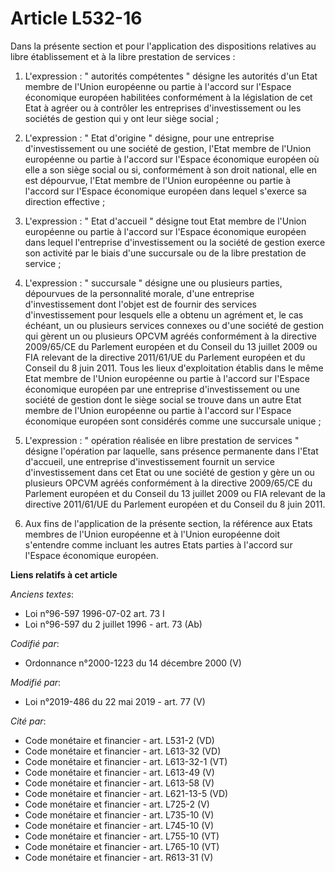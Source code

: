 # Article L532-16

Dans la présente section et pour l'application des dispositions relatives au libre établissement et à la libre prestation de
services :

1. L'expression : " autorités compétentes " désigne les autorités d'un Etat membre de l'Union européenne ou partie à l'accord
sur l'Espace économique européen habilitées conformément à la législation de cet Etat à agréer ou à contrôler les entreprises
d'investissement ou les sociétés de gestion qui y ont leur siège social ;

2. L'expression : " Etat d'origine " désigne, pour une entreprise d'investissement ou une société de gestion, l'Etat membre
de l'Union européenne ou partie à l'accord sur l'Espace économique européen où elle a son siège social ou si, conformément à
son droit national, elle en est dépourvue, l'Etat membre de l'Union européenne ou partie à l'accord sur l'Espace économique
européen dans lequel s'exerce sa direction effective ;

3. L'expression : " Etat d'accueil " désigne tout Etat membre de l'Union européenne ou partie à l'accord sur l'Espace
économique européen dans lequel l'entreprise d'investissement ou la société de gestion exerce son activité par le biais d'une
succursale ou de la libre prestation de service ;

4. L'expression : " succursale " désigne une ou plusieurs parties, dépourvues de la personnalité morale, d'une entreprise
d'investissement dont l'objet est de fournir des services d'investissement pour lesquels elle a obtenu un agrément et, le cas
échéant, un ou plusieurs services connexes ou d'une société de gestion qui gèrent un ou plusieurs OPCVM agréés conformément à
la directive 2009/65/CE du Parlement européen et du Conseil du 13 juillet 2009 ou FIA relevant de la directive 2011/61/UE du
Parlement européen et du Conseil du 8 juin 2011. Tous les lieux d'exploitation établis dans le même Etat membre de l'Union
européenne ou partie à l'accord sur l'Espace économique européen par une entreprise d'investissement ou une société de
gestion dont le siège social se trouve dans un autre Etat membre de l'Union européenne ou partie à l'accord sur l'Espace
économique européen sont considérés comme une succursale unique ;

5. L'expression : " opération réalisée en libre prestation de services " désigne l'opération par laquelle, sans présence
permanente dans l'Etat d'accueil, une entreprise d'investissement fournit un service d'investissement dans cet Etat ou une
société de gestion y gère un ou plusieurs OPCVM agréés conformément à la directive 2009/65/CE du Parlement européen et du
Conseil du 13 juillet 2009 ou FIA relevant de la directive 2011/61/UE du Parlement européen et du Conseil du 8 juin 2011.

6. Aux fins de l'application de la présente section, la référence aux Etats membres de l'Union européenne et à l'Union
européenne doit s'entendre comme incluant les autres Etats parties à l'accord sur l'Espace économique européen.

**Liens relatifs à cet article**

_Anciens textes_:

  - Loi n°96-597 1996-07-02 art. 73 I
  - Loi n°96-597 du 2 juillet 1996 - art. 73 (Ab)

_Codifié par_:

  - Ordonnance n°2000-1223 du 14 décembre 2000 (V)

_Modifié par_:

  - Loi n°2019-486 du 22 mai 2019 - art. 77 (V)

_Cité par_:

  - Code monétaire et financier - art. L531-2 (VD)
  - Code monétaire et financier - art. L613-32 (VD)
  - Code monétaire et financier - art. L613-32-1 (VT)
  - Code monétaire et financier - art. L613-49 (V)
  - Code monétaire et financier - art. L613-58 (V)
  - Code monétaire et financier - art. L621-13-5 (VD)
  - Code monétaire et financier - art. L725-2 (V)
  - Code monétaire et financier - art. L735-10 (V)
  - Code monétaire et financier - art. L745-10 (V)
  - Code monétaire et financier - art. L755-10 (VT)
  - Code monétaire et financier - art. L765-10 (VT)
  - Code monétaire et financier - art. R613-31 (V)
